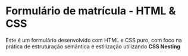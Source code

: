 # Formulário de matrícula - HTML & CSS

Este é um formulário desenvolvido com HTML e CSS puro, com foco na prática de estruturação semântica e estilização utilizando
**CSS Nesting**